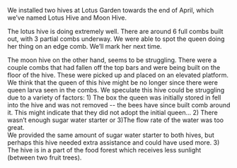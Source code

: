 We installed two hives at Lotus Garden towards the end of April, which we’ve named Lotus Hive and Moon Hive.
 
The lotus hive is doing extremely well. There are around 6 full combs built out, with 3 partial combs underway. 
We were able to spot the queen doing her thing on an edge comb. We’ll mark her next time. 
 
The moon hive on the other hand, seems to be struggling. There were a couple combs that had fallen off the top 
bars and were being built on the floor of the hive. These were picked up and placed on an elevated platform. We 
think that the queen of this hive might be no longer since there were queen larva seen in the combs. We 
speculate this hive could be struggling due to a variety of factors: 1) The box the queen was initially 
stored in fell into the hive and was not removed -- the bees have since built comb around it.  This might 
indicate that they did not adopt the initial queen... 2) There wasn’t enough sugar water starter or 3)The flow rate 
of the water was too great.  
We provided the same amount of sugar water starter to both hives, but perhaps this hive needed extra assistance and could 
have used more.  3) The hive is in a part of the food forest which receives less sunlight (between two fruit trees). 
